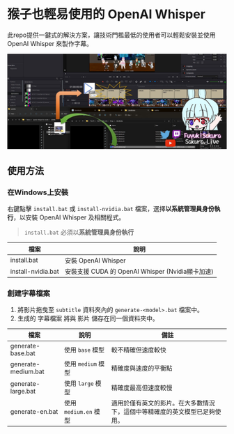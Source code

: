 # 猴子也輕易使用的 OpenAI Whisper

此repo提供一鍵式的解決方案，讓技術門檻最低的使用者可以輕鬆安裝並使用 OpenAI Whisper 來製作字幕。

![OpenAI Whisper 工作流程](./images/workflow_illustrate.jpg)

## 使用方法

### 在Windows上安裝

右鍵點擊 `install.bat` 或 `install-nvidia.bat` 檔案，選擇**以系統管理員身份執行**，以安裝 OpenAI Whisper 及相關程式。

> `install.bat` 必須以**系統管理員身份執行**

| 檔案 | 說明 |
| ---- | ----------- |
| install.bat | 安裝 OpenAI Whisper |
| install-nvidia.bat | 安裝支援 CUDA 的 OpenAI Whisper (Nvidia顯卡加速) |

### 創建字幕檔案

1. 將影片拖曳至 `subtitle` 資料夾內的 `generate-<model>.bat` 檔案中。
2. 生成的 字幕檔案 將與 影片 儲存在同一個資料夾中。

| 檔案 | 說明 | 備註 |
| ---- | ----------- | ---- |
| generate-base.bat | 使用 `base` 模型 | 較不精確但速度較快 |
| generate-medium.bat | 使用 `medium` 模型 | 精確度與速度的平衡點 |
| generate-large.bat | 使用 `large` 模型 | 精確度最高但速度較慢 |
| generate-en.bat | 使用 `medium.en` 模型 | 適用於僅有英文的影片。在大多數情況下，這個中等精確度的英文模型已足夠使用。 |
